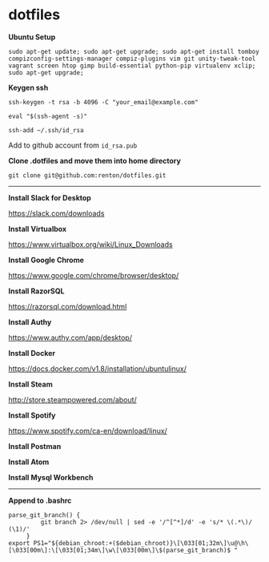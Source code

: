 # dotfiles

**Ubuntu Setup**

`sudo apt-get update; sudo apt-get upgrade; sudo apt-get install tomboy compizconfig-settings-manager compiz-plugins vim git unity-tweak-tool vagrant screen htop gimp build-essential python-pip virtualenv xclip; sudo apt-get upgrade;`

**Keygen ssh**

`ssh-keygen -t rsa -b 4096 -C "your_email@example.com"`

`eval "$(ssh-agent -s)"`

`ssh-add ~/.ssh/id_rsa`

Add to github account from `id_rsa.pub`

**Clone .dotfiles and move them into home directory**

`git clone git@github.com:renton/dotfiles.git`

---

**Install Slack for Desktop**

https://slack.com/downloads

**Install Virtualbox**

https://www.virtualbox.org/wiki/Linux_Downloads

**Install Google Chrome**

https://www.google.com/chrome/browser/desktop/

**Install RazorSQL**

https://razorsql.com/download.html

**Install Authy**

https://www.authy.com/app/desktop/

**Install Docker**

https://docs.docker.com/v1.8/installation/ubuntulinux/

**Install Steam**

http://store.steampowered.com/about/

**Install Spotify**

https://www.spotify.com/ca-en/download/linux/

**Install Postman**

**Install Atom**

**Install Mysql Workbench**

---

**Append to .bashrc**

```
parse_git_branch() {
         git branch 2> /dev/null | sed -e '/^[^*]/d' -e 's/* \(.*\)/ (\1)/'
     }
export PS1="${debian_chroot:+($debian_chroot)}\[\033[01;32m\]\u@\h\[\033[00m\]:\[\033[01;34m\]\w\[\033[00m\]\$(parse_git_branch)$ "
```

